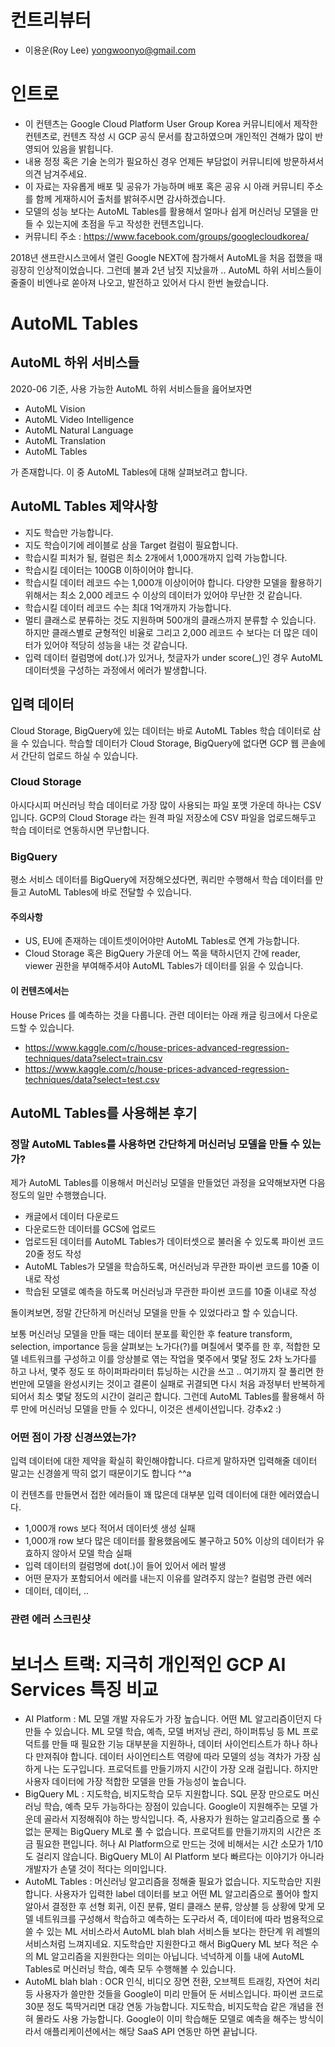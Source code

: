 # 컨트리뷰터
- 이용운(Roy Lee) yongwoonyo@gmail.com

# 인트로
- 이 컨텐츠는 Google Cloud Platform User Group Korea 커뮤니티에서 제작한 컨텐츠로, 컨텐츠 작성 시 GCP 공식 문서를 참고하였으며 개인적인 견해가 많이 반영되어 있음을 밝힙니다.
- 내용 정정 혹은 기술 논의가 필요하신 경우 언제든 부담없이 커뮤니티에 방문하셔서 의견 남겨주세요.
- 이 자료는 자유롭게 배포 및 공유가 가능하며 배포 혹은 공유 시 아래 커뮤니티 주소를 함께 게재하시어 출처를 밝혀주시면 감사하겠습니다.
- 모델의 성능 보다는 AutoML Tables를 활용해서 얼마나 쉽게 머신러닝 모델을 만들 수 있는지에 초점을 두고 작성한 컨텐츠입니다.
- 커뮤니티 주소 : https://www.facebook.com/groups/googlecloudkorea/

2018년 샌프란시스코에서 열린 Google NEXT에 참가해서 AutoML을 처음 접했을 때 굉장히 인상적이었습니다.
그런데 불과 2년 남짓 지났을까 .. AutoML 하위 서비스들이 줄줄이 비엔나로 쏟아져 나오고, 발전하고 있어서 다시 한번 놀랐습니다.

# AutoML Tables

## AutoML 하위 서비스들
2020-06 기준, 사용 가능한 AutoML 하위 서비스들을 읊어보자면 
- AutoML Vision
- AutoML Video Intelligence
- AutoML Natural Language
- AutoML Translation
- AutoML Tables

가 존재합니다. 이 중 AutoML Tables에 대해 살펴보려고 합니다.

## AutoML Tables 제약사항
- 지도 학습만 가능합니다.
- 지도 학습이기에 레이블로 삼을 Target 컬럼이 필요합니다.
- 학습시킬 피처가 될, 컬럼은 최소 2개에서 1,000개까지 입력 가능합니다.
- 학습시킬 데이터는 100GB 이하이어야 합니다.
- 학습시킬 데이터 레코드 수는 1,000개 이상이어야 합니다. 다양한 모델을 활용하기 위해서는 최소 2,000 레코드 수 이상의 데이터가 있어야 무난한 것 같습니다.
- 학습시킬 데이터 레코드 수는 최대 1억개까지 가능합니다.
- 멀티 클래스로 분류하는 것도 지원하며 500개의 클래스까지 분류할 수 있습니다. 하지만 클래스별로 균형적인 비율로 그리고 2,000 레코드 수 보다는 더 많은 데이터가 있어야 적당히 성능을 내는 것 같습니다.
- 입력 데이터 컬럼명에 dot(.)가 있거나, 첫글자가 under score(_)인 경우 AutoML 데이터셋을 구성하는 과정에서 에러가 발생합니다.

## 입력 데이터
Cloud Storage, BigQuery에 있는 데이터는 바로 AutoML Tables 학습 데이터로 삼을 수 있습니다. 학습할 데이터가 Cloud Storage, BigQuery에 없다면 GCP 웹 콘솔에서 간단히 업로드 하실 수 있습니다.
### Cloud Storage
아시다시피 머신러닝 학습 데이터로 가장 많이 사용되는 파일 포맷 가운데 하나는 CSV 입니다. GCP의 Cloud Storage 라는 원격 파일 저장소에 CSV 파일을 업로드해두고 학습 데이터로 연동하시면 무난합니다.
### BigQuery
평소 서비스 데이터를 BigQuery에 저장해오셨다면, 쿼리만 수행해서 학습 데이터를 만들고 AutoML Tables에 바로 전달할 수 있습니다.
#### 주의사항
- US, EU에 존재하는 데이트셋이어야만 AutoML Tables로 연계 가능합니다.
- Cloud Storage 혹은 BigQuery 가운데 어느 쪽을 택하시던지 간에 reader, viewer 권한을 부여해주셔야 AutoML Tables가 데이터를 읽을 수 있습니다.
#### 이 컨텐츠에서는
House Prices 를 예측하는 것을 다룹니다. 관련 데이터는 아래 캐글 링크에서 다운로드할 수 있습니다.
- https://www.kaggle.com/c/house-prices-advanced-regression-techniques/data?select=train.csv
- https://www.kaggle.com/c/house-prices-advanced-regression-techniques/data?select=test.csv

## AutoML Tables를 사용해본 후기
### 정말 AutoML Tables를 사용하면 간단하게 머신러닝 모델을 만들 수 있는가?
제가 AutoML Tables를 이용해서 머신러닝 모델을 만들었던 과정을 요약해보자면 다음 정도의 일만 수행했습니다.

- 캐글에서 데이터 다운로드
- 다운로드한 데이터를 GCS에 업로드
- 업로드된 데이터를 AutoML Tables가 데이터셋으로 불러올 수 있도록 파이썬 코드 20줄 정도 작성
- AutoML Tables가 모델을 학습하도록, 머신러닝과 무관한 파이썬 코드를 10줄 이내로 작성
- 학습된 모델로 예측을 하도록 머신러닝과 무관한 파이썬 코드를 10줄 이내로 작성 

돌이켜보면, 정말 간단하게 머신러닝 모델을 만들 수 있었다라고 할 수 있습니다. 

보통 머신러닝 모델을 만들 때는 데이터 분포를 확인한 후 feature transform, selection, importance 등을 살펴보는 노가다(?)를 며칠에서 몇주를 한 후, 적합한 모델 네트워크를 구성하고 이를 앙상블로 엮는 작업을 몇주에서 몇달 정도 2차 노가다를 하고 나서, 몇주 정도 또 하이퍼파라미터 튜닝하는 시간을 쓰고 .. 여기까지 잘 풀리면 한번만에 모델을 완성시키는 것이고 결론이 실패로 귀결되면 다시 처음 과정부터 반복하게 되어서 최소 몇달 정도의 시간이 걸리곤 합니다. 그런데 AutoML Tables를 활용해서 하루 만에 머신러닝 모델을 만들 수 있다니, 이것은 센세이션입니다. 강추x2 :)

### 어떤 점이 가장 신경쓰였는가? 
입력 데이터에 대한 제약을 확실히 확인해야합니다. 다르게 말하자면 입력해줄 데이터 말고는 신경쓸게 딱히 없기 때문이기도 합니다 ^^a

이 컨텐츠를 만들면서 접한 에러들이 꽤 많은데 대부분 입력 데이터에 대한 에러였습니다.

- 1,000개 rows 보다 적어서 데이터셋 생성 실패
- 1,000개 row 보다 많은 데이터를 활용했음에도 불구하고 50% 이상의 데이터가 유효하지 않아서 모델 학습 실패
- 입력 데이터의 컬럼명에 dot(.)이 들어 있어서 에러 발생
- 어떤 문자가 포함되어서 에러를 내는지 이유를 알려주지 않는? 컬럼명 관련 에러
- 데이터, 데이터, ..

### 관련 에러 스크린샷


# 보너스 트랙: 지극히 개인적인 GCP AI Services 특징 비교
- AI Platform : ML 모델 개발 자유도가 가장 높습니다. 어떤 ML 알고리즘이던지 다 만들 수 있습니다. ML 모델 학습, 예측, 모델 버저닝 관리, 하이퍼튜닝 등 ML 프로덕트를 만들 때 필요한 기능 대부분을 지원하나, 데이터 사이언티스트가 하나 하나 다 만져줘야 합니다. 데이터 사이언티스트 역량에 따라 모델의 성능 격차가 가장 심하게 나는 도구입니다. 프로덕트를 만들기까지 시간이 가장 오래 걸립니다. 하지만 사용자 데이터에 가장 적합한 모델을 만들 가능성이 높습니다.
- BigQuery ML : 지도학습, 비지도학습 모두 지원합니다. SQL 문장 만으로도 머신러닝 학습, 예측 모두 가능하다는 장점이 있습니다. Google이 지원해주는 모델 가운데 골라서 지정해줘야 하는 방식입니다. 즉, 사용자가 원하는 알고리즘으로 풀 수 없는 문제는 BigQuery ML로 풀 수 없습니다. 프로덕트를 만들기까지의 시간은 조금 필요한 편입니다. 허나 AI Platform으로 만드는 것에 비해서는 시간 소모가 1/10도 걸리지 않습니다. BigQuery ML이 AI Platform 보다 빠르다는 이야기가 아니라 개발자가 손댈 것이 적다는 의미입니다.
- AutoML Tables : 머신러닝 알고리즘을 정해줄 필요가 없습니다. 지도학습만 지원합니다. 사용자가 입력한 label 데이터를 보고 어떤 ML 알고리즘으로 풀어야 할지 알아서 결정한 후 선형 회귀, 이진 분류, 멀티 클래스 분류, 앙상블 등 상황에 맞게 모델 네트워크를 구성해서 학습하고 예측하는 도구라서 즉, 데이터에 따라 범용적으로 쓸 수 있는 ML 서비스라서 AutoML blah blah 서비스들 보다는 한단계 위 레벨의 서비스처럼 느껴지네요. 지도학습만 지원한다고 해서 BigQuery ML 보다 적은 수의 ML 알고리즘을 지원한다는 의미는 아닙니다. 넉넉하게 이틀 내에 AutoML Tables로 머신러닝 학습, 예측 모두 수행해볼 수 있습니다.
- AutoML blah blah : OCR 인식, 비디오 장면 전환, 오브젝트 트래킹, 자연어 처리 등 사용자가 쓸만한 것들을 Google이 미리 만들어 둔 서비스입니다. 파이썬 코드로 30분 정도 뚝딱거리면 대강 연동 가능합니다. 지도학습, 비지도학습 같은 개념을 전혀 몰라도 사용 가능합니다. Google이 이미 학습해둔 모델로 예측을 해주는 방식이라서 애플리케이션에서는 해당 SaaS API 연동만 하면 끝납니다.
